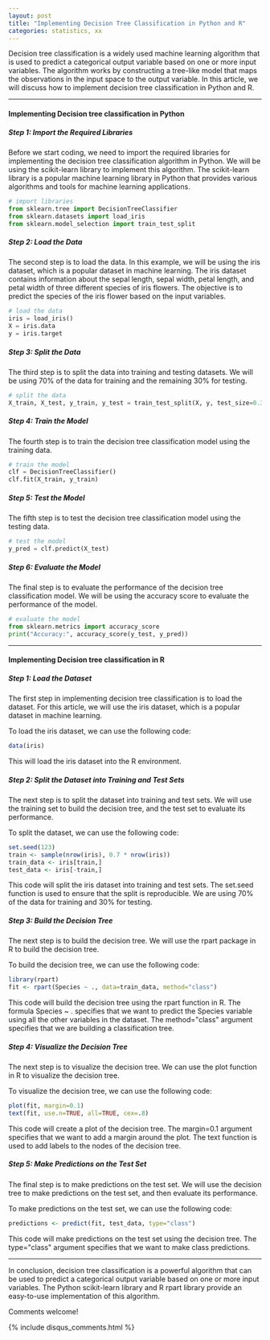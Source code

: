 ```yaml
---
layout: post
title: "Implementing Decision Tree Classification in Python and R"
categories: statistics, xx
---
```

Decision tree classification is a widely used machine learning algorithm that is used to predict a categorical output variable based on one or more input variables. The algorithm works by constructing a tree-like model that maps the observations in the input space to the output variable. In this article, we will discuss how to implement decision tree classification in Python and R.

---

#### Implementing Decision tree classification in Python
##### Step 1: Import the Required Libraries
Before we start coding, we need to import the required libraries for implementing the decision tree classification algorithm in Python. We will be using the scikit-learn library to implement this algorithm. The scikit-learn library is a popular machine learning library in Python that provides various algorithms and tools for machine learning applications.
```python
# import libraries
from sklearn.tree import DecisionTreeClassifier
from sklearn.datasets import load_iris
from sklearn.model_selection import train_test_split
```

##### Step 2: Load the Data
The second step is to load the data. In this example, we will be using the iris dataset, which is a popular dataset in machine learning. The iris dataset contains information about the sepal length, sepal width, petal length, and petal width of three different species of iris flowers. The objective is to predict the species of the iris flower based on the input variables.
```python
# load the data
iris = load_iris()
X = iris.data
y = iris.target
```

##### Step 3: Split the Data
The third step is to split the data into training and testing datasets. We will be using 70% of the data for training and the remaining 30% for testing.
```python
# split the data
X_train, X_test, y_train, y_test = train_test_split(X, y, test_size=0.3)
```

##### Step 4: Train the Model
The fourth step is to train the decision tree classification model using the training data.
```python
# train the model
clf = DecisionTreeClassifier()
clf.fit(X_train, y_train)
```

##### Step 5: Test the Model
The fifth step is to test the decision tree classification model using the testing data.
```python
# test the model
y_pred = clf.predict(X_test)
```

##### Step 6: Evaluate the Model
The final step is to evaluate the performance of the decision tree classification model. We will be using the accuracy score to evaluate the performance of the model.
```python
# evaluate the model
from sklearn.metrics import accuracy_score
print("Accuracy:", accuracy_score(y_test, y_pred))
```

---

#### Implementing Decision tree classification in R
##### Step 1: Load the Dataset
The first step in implementing decision tree classification is to load the dataset. For this article, we will use the iris dataset, which is a popular dataset in machine learning.

To load the iris dataset, we can use the following code:
```r
data(iris)
```
This will load the iris dataset into the R environment.

##### Step 2: Split the Dataset into Training and Test Sets
The next step is to split the dataset into training and test sets. We will use the training set to build the decision tree, and the test set to evaluate its performance.

To split the dataset, we can use the following code:
```r
set.seed(123)
train <- sample(nrow(iris), 0.7 * nrow(iris))
train_data <- iris[train,]
test_data <- iris[-train,]
```
This code will split the iris dataset into training and test sets. The set.seed function is used to ensure that the split is reproducible. We are using 70% of the data for training and 30% for testing.

##### Step 3: Build the Decision Tree
The next step is to build the decision tree. We will use the rpart package in R to build the decision tree.

To build the decision tree, we can use the following code:
```r
library(rpart)
fit <- rpart(Species ~ ., data=train_data, method="class")
```
This code will build the decision tree using the rpart function in R. The formula Species ~ . specifies that we want to predict the Species variable using all the other variables in the dataset. The method="class" argument specifies that we are building a classification tree.

##### Step 4: Visualize the Decision Tree
The next step is to visualize the decision tree. We can use the plot function in R to visualize the decision tree.

To visualize the decision tree, we can use the following code:
```r
plot(fit, margin=0.1)
text(fit, use.n=TRUE, all=TRUE, cex=.8)
```
This code will create a plot of the decision tree. The margin=0.1 argument specifies that we want to add a margin around the plot. The text function is used to add labels to the nodes of the decision tree.

##### Step 5: Make Predictions on the Test Set
The final step is to make predictions on the test set. We will use the decision tree to make predictions on the test set, and then evaluate its performance.

To make predictions on the test set, we can use the following code:
```r
predictions <- predict(fit, test_data, type="class")
```
This code will make predictions on the test set using the decision tree. The type="class" argument specifies that we want to make class predictions.

---


In conclusion, decision tree classification is a powerful algorithm that can be used to predict a categorical output variable based on one or more input variables. The Python scikit-learn library and R rpart library provide an easy-to-use implementation of this algorithm.


Comments welcome!

{% include disqus_comments.html %}
